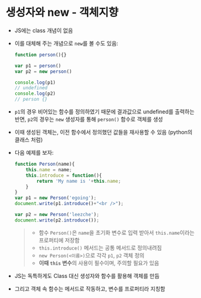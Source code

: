 # 생성자와 new - 객체지향

- JS에는 class 개념이 없음
- 이를 대체해 주는 개념으로 `new`를 볼 수도 있음:
  ```javascript
  function person(){}

  var p1 = person()
  var p2 = new person()

  console.log(p1)
  // undefined
  console.log(p2)
  // person {}
  ```

- `p1`의 경우 비어있는 함수를 정의하였기 때문에 결과값으로 undefined를 출력하는 반면, `p2`의 경우는 `new` 생성자를 통해 `person()` 함수로 객체를 생성
- 이때 생성된 객체는, 이전 함수에서 정의했던 값들을 재사용할 수 있음 (python의 클래스 처럼)
- 다음 예제를 보자:
  ```javascript
  function Person(name){
      this.name = name;
      this.introduce = function(){
          return 'My name is '+this.name; 
      }   
  }
  var p1 = new Person('egoing');
  document.write(p1.introduce()+"<br />");
  
  var p2 = new Person('leezche');
  document.write(p2.introduce());
  ```
  > - 함수 `Person()`은 `name`을 초기화 변수로 입력 받아서 `this.name`이라는 프로퍼티에 저장함
  > - `this.introduce()` 메서드는 공통 메서드로 정의내려짐
  > - `new Person(<이름>)`으로 각각 `p1`, `p2` 객체 정의
  > - **이때 `this` 변수**의 사용이 필수이며, 주의할 필요가 있음

- JS는 독특하게도 Class 대신 생성자와 함수를 활용해 객체를 만듬
- 그리고 객체 속 함수는 메서드로 작동하고, 변수를 프로퍼티라 지칭함